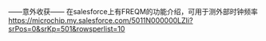——意外收获——
在salesforce上有FREQM的功能介绍，可用于测外部时钟频率
https://microchip.my.salesforce.com/5011N000000LZIi?srPos=0&srKp=501&rowsperlist=10

